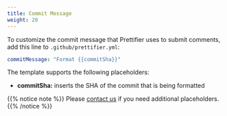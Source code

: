 ```yaml
---
title: Commit Message
weight: 20
---
```


To customize the commit message that Prettifier uses to submit comments, add
this line to `.github/prettifier.yml`:

```yml
commitMessage: "Format {{commitSha}}"
```

The template supports the following placeholders:

- **commitSha:** inserts the SHA of the commit that is being formatted

{{% notice note %}} Please
[contact us](https://github.com/kevgo/prettifier/issues/new) if you need
additional placeholders. {{% /notice %}}
